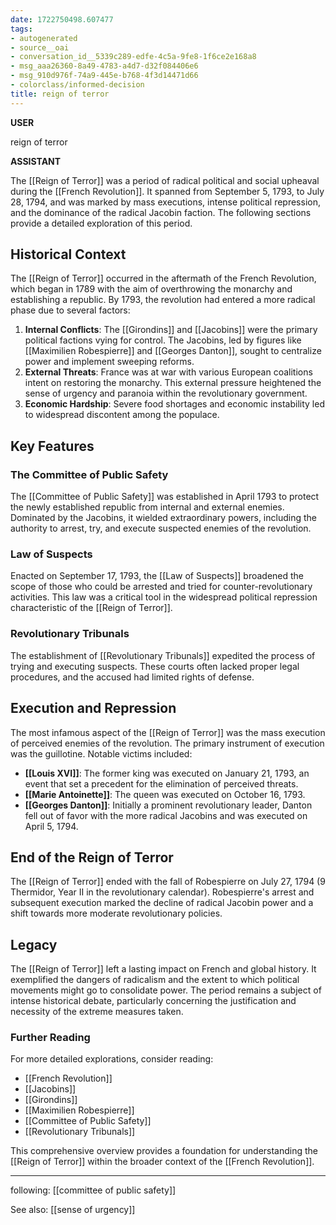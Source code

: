 ```yaml
---
date: 1722750498.607477
tags:
- autogenerated
- source__oai
- conversation_id__5339c289-edfe-4c5a-9fe8-1f6ce2e168a8
- msg_aaa26360-8a49-4783-a4d7-d32f084406e6
- msg_910d976f-74a9-445e-b768-4f3d14471d66
- colorclass/informed-decision
title: reign of terror
---
```


**USER**

reign of terror


**ASSISTANT**

The [[Reign of Terror]] was a period of radical political and social upheaval during the [[French Revolution]]. It spanned from September 5, 1793, to July 28, 1794, and was marked by mass executions, intense political repression, and the dominance of the radical Jacobin faction. The following sections provide a detailed exploration of this period.

## Historical Context

The [[Reign of Terror]] occurred in the aftermath of the French Revolution, which began in 1789 with the aim of overthrowing the monarchy and establishing a republic. By 1793, the revolution had entered a more radical phase due to several factors:

1. **Internal Conflicts**: The [[Girondins]] and [[Jacobins]] were the primary political factions vying for control. The Jacobins, led by figures like [[Maximilien Robespierre]] and [[Georges Danton]], sought to centralize power and implement sweeping reforms.
2. **External Threats**: France was at war with various European coalitions intent on restoring the monarchy. This external pressure heightened the sense of urgency and paranoia within the revolutionary government.
3. **Economic Hardship**: Severe food shortages and economic instability led to widespread discontent among the populace.

## Key Features

### The Committee of Public Safety

The [[Committee of Public Safety]] was established in April 1793 to protect the newly established republic from internal and external enemies. Dominated by the Jacobins, it wielded extraordinary powers, including the authority to arrest, try, and execute suspected enemies of the revolution.

### Law of Suspects

Enacted on September 17, 1793, the [[Law of Suspects]] broadened the scope of those who could be arrested and tried for counter-revolutionary activities. This law was a critical tool in the widespread political repression characteristic of the [[Reign of Terror]].

### Revolutionary Tribunals

The establishment of [[Revolutionary Tribunals]] expedited the process of trying and executing suspects. These courts often lacked proper legal procedures, and the accused had limited rights of defense.

## Execution and Repression

The most infamous aspect of the [[Reign of Terror]] was the mass execution of perceived enemies of the revolution. The primary instrument of execution was the guillotine. Notable victims included:

- **[[Louis XVI]]**: The former king was executed on January 21, 1793, an event that set a precedent for the elimination of perceived threats.
- **[[Marie Antoinette]]**: The queen was executed on October 16, 1793.
- **[[Georges Danton]]**: Initially a prominent revolutionary leader, Danton fell out of favor with the more radical Jacobins and was executed on April 5, 1794.

## End of the Reign of Terror

The [[Reign of Terror]] ended with the fall of Robespierre on July 27, 1794 (9 Thermidor, Year II in the revolutionary calendar). Robespierre's arrest and subsequent execution marked the decline of radical Jacobin power and a shift towards more moderate revolutionary policies.

## Legacy

The [[Reign of Terror]] left a lasting impact on French and global history. It exemplified the dangers of radicalism and the extent to which political movements might go to consolidate power. The period remains a subject of intense historical debate, particularly concerning the justification and necessity of the extreme measures taken.

### Further Reading

For more detailed explorations, consider reading:

- [[French Revolution]]
- [[Jacobins]]
- [[Girondins]]
- [[Maximilien Robespierre]]
- [[Committee of Public Safety]]
- [[Revolutionary Tribunals]]

This comprehensive overview provides a foundation for understanding the [[Reign of Terror]] within the broader context of the [[French Revolution]].


---


following: [[committee of public safety]]

See also: [[sense of urgency]]